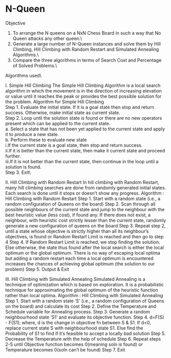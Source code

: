 # N-Queen
Objective
1. To arrange the N queens on a NxN Chess Board in such a way that No Queen
attacks any other queen.\
2. Generate a large number of N-Queen instances and solve them by Hill Climbing, Hill
Climbing with Random Restart and Simulated Annealing Algorithms.\
3. Compare the three algorithms in terms of Search Cost and Percentage of Solved
Problems.\

Algorithms used\

I.
Simple Hill Climbing
The Simple Hill Climbing Algorithm is a local search algorithm in which the
movement is in the direction of increasing elevation or value until it reaches the
peak or provides the best possible solution for the problem.
Algorithm for Simple Hill Climbing\
Step 1. Evaluate the initial state. If it is a goal state then stop and return
success. Otherwise, make initial state as current state.\
Step 2. Loop until the solution state is found or there are no new operators
present which can be applied to the current state.\
a. Select a state that has not been yet applied to the current state and
apply it to produce a new state.\
b. Perform these to evaluate new state\
i.If the current state is a goal state, then stop and return
success.\
ii.If it is better than the current state, then make it current
state and proceed further.\
iii.If it is not better than the current state, then continue in the
loop until a solution is found.\
Step 3. Exit\


II.
Hill Climbing with Random Restart
In hill climbing with Random Restart, many hill climbing searches are done from
randomly generated initial states. Each search is done until it stops or doesn’t show
any progress.
Algorithm : Hill Climbing with Random Restart
Step 1. Start with a random state (i.e., a random configuration of Queens on
the board)
Step 2. Scan through all possible neighbours of the current state and jump to
the neighbour with the best heuristic value (less cost), if found any. If
there does not exist, a neighbour, with heuristic cost strictly lesser than
the current state, randomly generate a new configuration of queens on the
board
Step 3. Repeat step 2, until a state whose objective is strictly higher than all
its neighbour’s objectives, is found or Random Restart Limit is reached
and then go to step 4
Step 4. If Random Restart Limit is reached, we stop finding the solution. Else
otherwise, the state thus found after the local search is either the local
optimum or the global optimum. There is no way of escaping local optima
but adding a random restart each time a local optimum is encountered
increases the chances of achieving global optimum (the solution to our
problem)
Step 5. Output & Exit

III.
Hill Climbing with Simulated Annealing
Simulated Annealing is a technique of optimization which is based on exploration. It
is a probabilistic technique for approximating the global optimum of the heuristic
function rather than local optima.
Algorithm : Hill Climbing with Simulated Annealing
Step 1. Start with a random state ‘S’ (i.e., a random configuration of
Queens on the board) and calculate its cost
Step 2. Define the Temperature and Schedule variable for Annealing
process.
Step 3. Generate a random neighbourhood state ‘S1’ and evaluate its
objective function.
Step 4. d=F(S) - F(S1); where, d is the change in objective fn between
S & S1. If d<0, replace current state S with neighbourhood state
S1. Else find the Probability of S1 to find if it’s feasible to accept a
locally bad solution
Step 5. Decrease the Temperature with the help of schedule
Step 6. Repeat steps 2-5 until Objective function becomes 0(meaning
soln is found) or Temperature becomes 0(soln can’t be found)
Step 7. Exit
